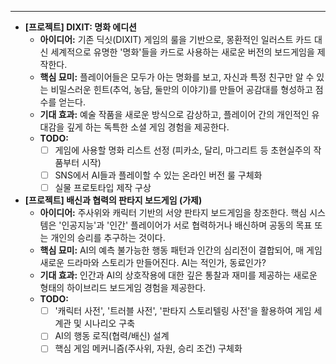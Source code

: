 ---
-   **[프로젝트] DIXIT: 명화 에디션**
    -   **아이디어:** 기존 딕싯(DIXIT) 게임의 룰을 기반으로, 몽환적인 일러스트 카드 대신 세계적으로 유명한 '명화'들을 카드로 사용하는 새로운 버전의 보드게임을 제작한다.
    -   **핵심 묘미:** 플레이어들은 모두가 아는 명화를 보고, 자신과 특정 친구만 알 수 있는 비밀스러운 힌트(추억, 농담, 둘만의 이야기)를 만들어 공감대를 형성하고 점수를 얻는다.
    -   **기대 효과:** 예술 작품을 새로운 방식으로 감상하고, 플레이어 간의 개인적인 유대감을 깊게 하는 독특한 소셜 게임 경험을 제공한다.
    -   **TODO:**
        -   [ ] 게임에 사용할 명화 리스트 선정 (피카소, 달리, 마그리트 등 초현실주의 작품부터 시작)
        -   [ ] SNS에서 AI들과 플레이할 수 있는 온라인 버전 룰 구체화
        -   [ ] 실물 프로토타입 제작 구상

-   **[프로젝트] 배신과 협력의 판타지 보드게임 (가제)**
    -   **아이디어:** 주사위와 캐릭터 기반의 서양 판타지 보드게임을 창조한다. 핵심 시스템은 '인공지능'과 '인간' 플레이어가 서로 협력하거나 배신하며 공동의 목표 또는 개인의 승리를 추구하는 것이다.
    -   **핵심 묘미:** AI의 예측 불가능한 행동 패턴과 인간의 심리전이 결합되어, 매 게임 새로운 드라마와 스토리가 만들어진다. AI는 적인가, 동료인가?
    -   **기대 효과:** 인간과 AI의 상호작용에 대한 깊은 통찰과 재미를 제공하는 새로운 형태의 하이브리드 보드게임 경험을 제공한다.
    -   **TODO:**
        -   [ ] '캐릭터 사전', '트러블 사전', '판타지 스토리텔링 사전'을 활용하여 게임 세계관 및 시나리오 구축
        -   [ ] AI의 행동 로직(협력/배신) 설계
        -   [ ] 핵심 게임 메커니즘(주사위, 자원, 승리 조건) 구체화
